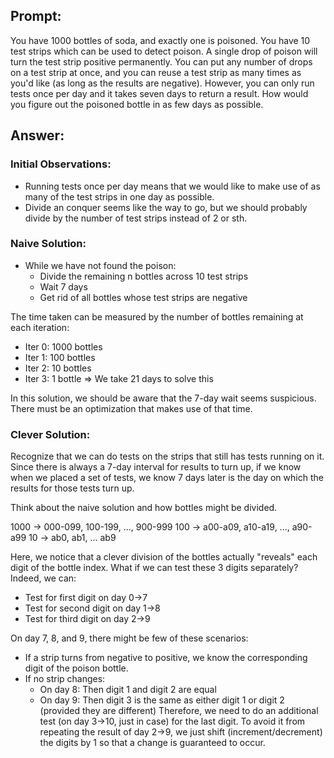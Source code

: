 ## Prompt:
You have 1000 bottles of soda, and exactly one is poisoned. You have 10 test strips which can be used to detect poison. A single drop of poison will turn the test strip positive permanently. You can put any number of drops on a test strip at once, and you can reuse a test strip as many times as you'd like (as long as the results are negative). However, you can only run tests once per day and it takes seven days to return a result. How would you figure out the poisoned bottle in as few days as possible.

## Answer:
### Initial Observations:
- Running tests once per day means that we would like to make use of as many of the test strips in one day as possible.
- Divide an conquer seems like the way to go, but we should probably divide by the number of test strips instead of 2 or sth.

### Naive Solution:
- While we have not found the poison:
    + Divide the remaining n bottles across 10 test strips
    + Wait 7 days
    + Get rid of all bottles whose test strips are negative

The time taken can be measured by the number of bottles remaining at each iteration:
- Iter 0: 1000 bottles
- Iter 1: 100 bottles
- Iter 2: 10 bottles
- Iter 3: 1 bottle
=> We take 21 days to solve this

In this solution, we should be aware that the 7-day wait seems suspicious. There must be an optimization that makes use of that time.



### Clever Solution:
Recognize that we can do tests on the strips that still has tests running on it. Since there is always a 7-day interval for results to turn up, if we know when we placed a set of tests, we know 7 days later is the day on which the results for those tests turn up.

Think about the naive solution and how bottles might be divided.

1000 -> 000-099, 100-199, ..., 900-999
100 -> a00-a09, a10-a19, ..., a90-a99
10 -> ab0, ab1, ... ab9

Here, we notice that a clever division of the bottles actually "reveals" each digit of the bottle index.
What if we can test these 3 digits separately? Indeed, we can:
- Test for first digit on day 0->7
- Test for second digit on day 1->8
- Test for third digit on day 2->9

On day 7, 8, and 9, there might be few of these scenarios:
- If a strip turns from negative to positive, we know the corresponding digit of the poison bottle.
- If no strip changes:
    + On day 8: Then digit 1 and digit 2 are equal
    + On day 9: Then digit 3 is the same as either digit 1 or digit 2 (provided they are different)
Therefore, we need to do an additional test (on day 3->10, just in case) for the last digit. To avoid it from repeating the result of day 2->9, we just shift (increment/decrement) the digits by 1 so that a change is guaranteed to occur.